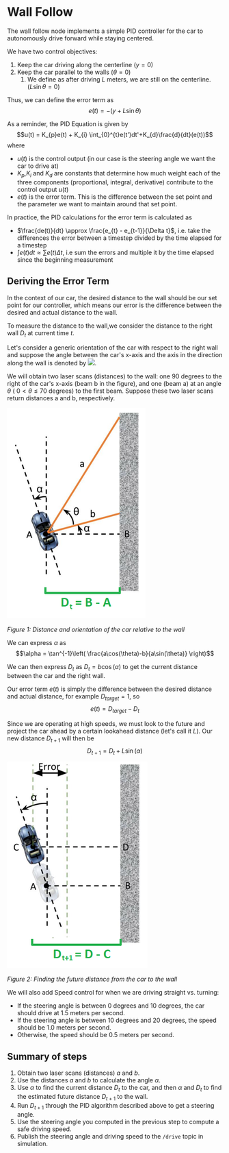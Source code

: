# Wall Follow 
The wall follow node implements a simple PID controller for the car to autonomously drive forward while staying centered.

We have two control objectives:
1. Keep the car driving along the centerline ($y = 0$)
2. Keep the car parallel to the walls ($\theta = 0$)
	1. We define as after driving $L$ meters, we are still on the centerline. ($L\sin\theta = 0$)

Thus, we can define the error term as  
$$e(t) = -(y + L\sin\theta)$$



As a reminder, the PID Equation is given by
$$u(t) = K_{p}e(t) + K_{i} \int_{0}^{t}e(t')dt'+K_{d}\frac{d}{dt}(e(t))$$
where 
- $u(t)$ is the control output (in our case is the steering angle we want the car to drive at)
- $K_{p}$,$K_{i}$ and $K_{d}$ are constants that determine how much weight each of the three components (proportional, integral, derivative) contribute to the control output $u(t)$
- $e(t)$ is the error term. This is the difference between the set point and the parameter we want to maintain around that set point.


In practice, the PID calculations for the error term is calculated as
- $\frac{de(t)}{dt} \approx \frac{e_{t} - e_{t-1}}{\Delta t}$, i.e. take the differences the error between a timestep divided by the time elapsed for a timestep
- $\int{e(t)}{dt} \approx \sum\limits{e(t) }{\Delta t}$, i.e sum the errors and multiple it by the time elapsed since the beginning measurement

## Deriving the Error Term
In the context of our car, the desired distance to the wall should be our set point for our controller, which means our error is the difference between the desired and actual distance to the wall. 

To measure the distance to the wall,we consider the distance to the right wall $D_t$ at current time $t$.

Let's consider a generic orientation of the car with respect to the right wall and suppose the angle between the car's x-axis and the axis in the direction along the wall is denoted by ![](https://latex.codecogs.com/svg.latex?\alpha). 

We will obtain two laser scans (distances) to the wall: one 90 degrees to the right of the car's x-axis (beam b in the figure), and one (beam a) at an angle $\theta$ ( $0 < \theta \leq 70$  degrees) to the first beam. Suppose these two laser scans return distances a and b, respectively.

![fig1](img/wall_following_lab_figure_1.png)

*Figure 1: Distance and orientation of the car relative to the wall*

We can express $\alpha$ as 
$$\alpha = \tan^{-1}\left( \frac{a\cos(\theta)-b}{a\sin(\theta)} \right)$$


We can then express $D_t$ as  $D_t = b\cos(\alpha)$ to get the current distance between the car and the right wall. 

Our error term $e(t)$ is simply the difference between the desired distance and actual distance, for example $D_{target} = 1$, so 
$$e(t)= D_{target} - D_t$$

	
Since we are operating at high speeds, we must look to the future and project the car ahead by a certain lookahead distance (let's call it $L$). Our new distance $D_{t+1}$ will then be
$$D_{t+1} = D_t + L\sin(\alpha)$$


![fig1](img/wall_following_lab_figure_2.png)

*Figure 2: Finding the future distance from the car to the wall*

We will also add Speed control for when we are driving straight vs. turning:
- If the steering angle is between 0 degrees and 10 degrees, the car should drive at 1.5 meters per second.
- If the steering angle is between 10 degrees and 20 degrees, the speed should be 1.0 meters per second.
- Otherwise, the speed should be 0.5 meters per second.

## Summary of steps
1. Obtain two laser scans (distances) $a$ and $b$.
2. Use the distances $a$ and $b$ to calculate the angle $\alpha$.
3. Use $\alpha$ to find the current distance $D_t$ to the car, and then $\alpha$ and $D_t$ to find the estimated future distance $D_{t+1}$ to the wall.
4. Run $D_{t+1}$ through the PID algorithm described above to get a steering angle.
5. Use the steering angle you computed in the previous step to compute a safe driving speed.
6. Publish the steering angle and driving speed to the `/drive` topic in simulation.
